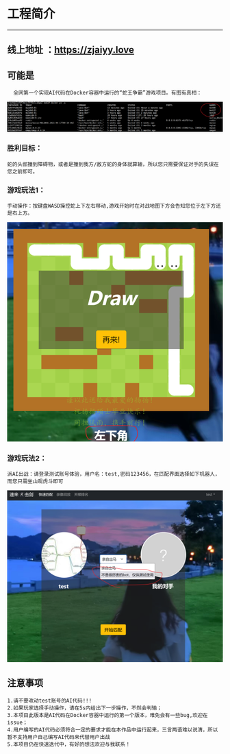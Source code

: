 # 工程简介
**  **
## 线上地址 ：https://zjaiyy.love
## **可能是**
      全网第一个实现AI代码在Docker容器中运行的“蛇王争霸”游戏项目。有图有真相：
![img_3.png](img_3.png)
### 胜利目标：<br>
    蛇的头部撞到障碍物，或者是撞到我方/敌方蛇的身体就算输，所以您只需要保证对手的失误在您之前即可。
### 游戏玩法1：<br>
    手动操作：按键盘WASD操控蛇上下左右移动,游戏开始时在对战地图下方会告知您位于左下方还是右上方。
![img_2.png](img_2.png)
### 游戏玩法2：<br>
    派AI出战：请登录测试账号体验，用户名：test,密码123456，在匹配界面选择如下机器人，而您只需坐山观虎斗即可
![img_4.png](img_4.png)

## 注意事项
    1.请不要改动test账号的AI代码!!!
    2.如果玩家选择手动操作，请在5s内给出下一步操作，不然会判输；
    3.本项目此版本是AI代码在Docker容器中运行的第一个版本，难免会有一些bug,欢迎在issue；
    4.用户编写的AI代码必须符合一定的要求才能在本作品中运行起来，三言两语难以说清，所以暂不支持用户自己编写AI代码来代替用户出战
    5.本项目仍在快速迭代中，有好的想法欢迎与我联系！

    
    


